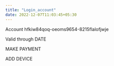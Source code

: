 ```yaml
---
title: "Login_account"
date: 2022-12-07T11:03:45+05:30
---
```


<section class="back-image-logged-in-ac" style="background-image:url('/images/stack.jpg');">
	<div class="bnt-b"> 
		<p class="text-1">Account hfkiw84qoq-oeoms9654-8215flalofjwje</p>
		<p class="text-2">Valid through DATE</p>
			<p class="text-3"> <i class="fa fa-plus-circle" aria-hidden="true"></i>MAKE PAYMENT</p>
				<p class="text-3"><i class="fa fa-plus-circle" aria-hidden="true"></i> ADD DEVICE</p>
	 </div>
</section>

</section>

